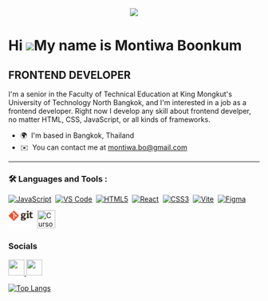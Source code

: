 <div id="header" align="center">
  <img src="https://i.giphy.com/media/v1.Y2lkPTc5MGI3NjExaXg1bTFvMGE0eDdsMGx1OTJ5eGg1MzQ1ZWY4MHRqYzQwdGRsZG14NSZlcD12MV9pbnRlcm5hbF9naWZfYnlfaWQmY3Q9Zw/bGgsc5mWoryfgKBx1u/giphy.gif" width="200"/>
</div>

Hi ![](https://user-images.githubusercontent.com/18350557/176309783-0785949b-9127-417c-8b55-ab5a4333674e.gif)My name is Montiwa Boonkum
=======================================================================================================================================

FRONTEND DEVELOPER
--------

I'm a senior in the Faculty of Technical Education at King Mongkut's University of Technology North Bangkok, and I'm interested in a job as a frontend developer. Right now I develop any skill about frontend develper, no matter HTML, CSS, JavaScript, or all kinds of frameworks.

* 🌍  I'm based in Bangkok, Thailand
* ✉️  You can contact me at [montiwa.bo@gmail.com](mailto:montiwa.bo@gmail.com)

---

### :hammer_and_wrench: Languages and Tools :

<p align="left">
<a href="https://developer.mozilla.org/en-US/docs/Web/JavaScript" target="_blank" rel="noreferrer"><img src="https://raw.githubusercontent.com/danielcranney/readme-generator/main/public/icons/skills/javascript-colored.svg" width="36" height="36" alt="JavaScript" /></a>&nbsp;&nbsp;<a href="https://code.visualstudio.com/" target="_blank" rel="noreferrer"><img src="https://code.visualstudio.com/assets/images/code-stable.png" width="36" height="36" alt="VS Code" /></a>&nbsp;&nbsp;<a href="https://developer.mozilla.org/en-US/docs/Glossary/HTML5" target="_blank" rel="noreferrer"><img src="https://raw.githubusercontent.com/danielcranney/readme-generator/main/public/icons/skills/html5-colored.svg" width="36" height="36" alt="HTML5" /></a>&nbsp;&nbsp;<a href="https://reactjs.org/" target="_blank" rel="noreferrer"><img src="https://raw.githubusercontent.com/danielcranney/readme-generator/main/public/icons/skills/react-colored.svg" width="36" height="36" alt="React" /></a>&nbsp;&nbsp;<a href="https://www.w3.org/TR/CSS/#css" target="_blank" rel="noreferrer"><img src="https://raw.githubusercontent.com/danielcranney/readme-generator/main/public/icons/skills/css3-colored.svg" width="36" height="36" alt="CSS3" /></a>&nbsp;&nbsp;<a href="https://vitejs.dev/" target="_blank" rel="noreferrer"><img src="https://raw.githubusercontent.com/danielcranney/readme-generator/main/public/icons/skills/vite-colored.svg" width="36" height="36" alt="Vite" /></a>&nbsp;&nbsp;<a href="https://www.figma.com/" target="_blank" rel="noreferrer"><img src="https://raw.githubusercontent.com/danielcranney/readme-generator/main/public/icons/skills/figma-colored.svg" width="36" height="36" alt="Figma" /></a>&nbsp;&nbsp;<a href="https://git-scm.com/doc" target="_blank" rel="noreferrer"><img src="https://github.com/devicons/devicon/blob/master/icons/git/git-original-wordmark.svg" title="Git" **alt="Git" width="50" height="50"/></a>&nbsp;&nbsp;<a href="https://www.cursor.com" target="_blank" rel="noreferrer"><img src="https://encrypted-tbn0.gstatic.com/images?q=tbn:ANd9GcTMAoqhlxXf-36CbEskbnnPQ6S6Ra92Mx4Rjg&s" title="Cursor" **alt="Cursor" width="36" height="36"/></a>
</p>


### Socials

<p align="left"> <a href="https://www.github.com/WaWacoong" target="_blank" rel="noreferrer"> <picture> <source media="(prefers-color-scheme: dark)" srcset="https://raw.githubusercontent.com/danielcranney/readme-generator/main/public/icons/socials/github-dark.svg" /> <source media="(prefers-color-scheme: light)" srcset="https://raw.githubusercontent.com/danielcranney/readme-generator/main/public/icons/socials/github.svg" /> <img src="https://raw.githubusercontent.com/danielcranney/readme-generator/main/public/icons/socials/github.svg" width="32" height="32" /> </picture> </a> <a href="https://www.x.com/WaWacoong" target="_blank" rel="noreferrer"> <picture> <source media="(prefers-color-scheme: dark)" srcset="https://raw.githubusercontent.com/danielcranney/readme-generator/main/public/icons/socials/twitter-dark.svg" /> <source media="(prefers-color-scheme: light)" srcset="https://raw.githubusercontent.com/danielcranney/readme-generator/main/public/icons/socials/twitter.svg" /> <img src="https://raw.githubusercontent.com/danielcranney/readme-generator/main/public/icons/socials/twitter.svg" width="32" height="32" /> </picture> </a></p>


[![Top Langs](https://github-readme-stats.vercel.app/api/top-langs/?username=WaWacoong&layout=compact&theme=vision-friendly-dark)](https://github.com/anuraghazra/github-readme-stats)
